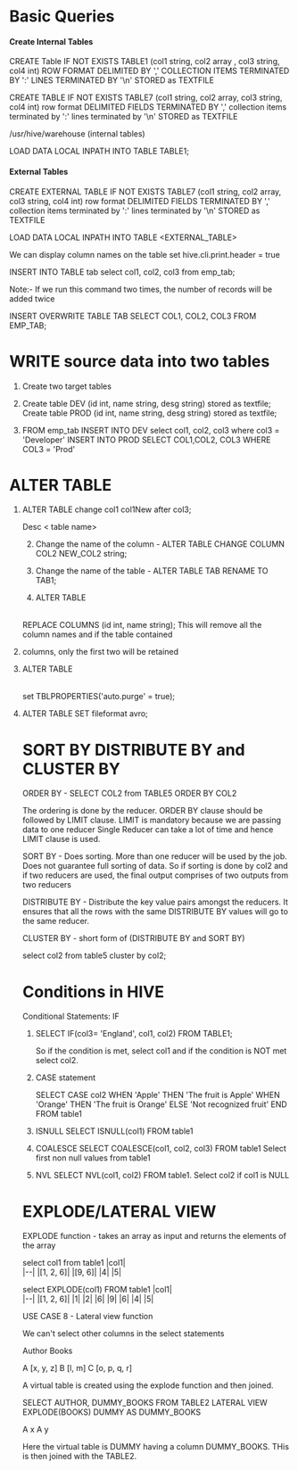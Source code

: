 # Basic Queries

#### Create Internal Tables
CREATE Table IF NOT EXISTS TABLE1 (col1 string, col2 array<string> , col3 string, col4 int)
ROW FORMAT DELIMITED BY   ','
COLLECTION ITEMS TERMINATED BY ':' 
LINES TERMINATED BY '\n'
STORED as TEXTFILE


CREATE TABLE IF NOT EXISTS TABLE7 (col1 string, col2 array<string>, col3 string, col4 int) 
row format DELIMITED FIELDS TERMINATED BY ','
collection items terminated by ':'
lines terminated by '\n'
STORED as TEXTFILE

/usr/hive/warehouse (internal tables)

LOAD DATA LOCAL INPATH <data path> INTO TABLE TABLE1;

#### External Tables
CREATE EXTERNAL TABLE IF NOT EXISTS TABLE7 (col1 string, col2 array<string>, col3 string, col4 int) 
row format DELIMITED FIELDS TERMINATED BY ',' collection items terminated by ':' lines terminated by '\n'
STORED as TEXTFILE

LOAD DATA LOCAL INPATH <PATH> INTO TABLE <EXTERNAL_TABLE>

We can display column names on the table
set hive.cli.print.header = true


INSERT INTO TABLE tab select col1, col2, col3 from emp_tab;

Note:- If we run this command two times, the number of records will be added twice

INSERT OVERWRITE TABLE TAB SELECT COL1, COL2, COL3 FROM EMP_TAB;

# WRITE source data into two tables 

 1. Create two target tables
 2. Create table DEV (id int, name string, desg string) stored as textfile;
	Create table PROD (id int, name string, desg string) stored as textfile;
	
3. FROM emp_tab INSERT INTO DEV select col1, col2, col3 where col3 = 'Developer' INSERT INTO PROD SELECT COL1,COL2, COL3 WHERE COL3 = 'Prod'

# ALTER TABLE
1. ALTER TABLE <Table Name> change col1 col1New after col3; 

Desc < table name>

2. Change the name of the column - ALTER TABLE CHANGE COLUMN COL2 NEW_COL2 string; 

3. Change the name of the table -  ALTER TABLE TAB RENAME TO TAB1;

4. ALTER TABLE <TABLE NAME> REPLACE COLUMNS (id int, name string); This will remove all the column names and if the table contained 
5. columns, only the first two will be retained

6. ALTER TABLE <table name> set TBLPROPERTIES('auto.purge' = true);
7. ALTER TABLE SET fileformat avro;


# SORT BY DISTRIBUTE BY and CLUSTER BY 

ORDER BY  - SELECT COL2 from TABLE5 ORDER BY COL2

The ordering is done by the reducer. ORDER BY clause should be followed by LIMIT clause. LIMIT is mandatory because we are passing data to one reducer 
Single Reducer can take a lot of time and hence LIMIT clause is used. 

SORT BY - Does sorting. More than one reducer will be used by the job. Does not guarantee full sorting of data. So if sorting is done by col2 and if two reducers are used, the final output comprises of two outputs from two reducers

DISTRIBUTE BY - Distribute the key value pairs amongst the reducers. It ensures that all the rows with the same DISTRIBUTE BY values will go to the same reducer. 

CLUSTER BY - short form of (DISTRIBUTE BY and SORT BY)

select col2 from table5 cluster by col2; 

# Conditions in HIVE
Conditional Statements: IF 

1. SELECT IF(col3= 'England', col1, col2) FROM TABLE1; 

	So if the condition is met, select col1 and if the condition is NOT met select col2.

2. CASE statement 

	SELECT CASE col2 
		WHEN 'Apple' THEN 'The fruit is Apple'
		WHEN 'Orange' THEN 'The fruit is Orange'
		ELSE 'Not recognized fruit'
		END 
	FROM table1 

3. ISNULL 
	SELECT ISNULL(col1) FROM table1

4. COALESCE 
	SELECT COALESCE(col1, col2, col3) FROM table1 	Select first non null values from table1

5. NVL 
	SELECT NVL(col1, col2) FROM table1. Select col2 if col1 is NULL


# EXPLODE/LATERAL VIEW

EXPLODE function - takes an array as input and returns the elements of the array

select col1 from table1
|col1|  
|--|
|[1, 2, 6]|
|[9, 6]|
|4|
|5|


select EXPLODE(col1) FROM table1
|col1|  
|--|
|[1, 2, 6]|
|1|
|2|
|6|
|9|
|6|
|4|
|5|

USE CASE 8  - Lateral view function

We can't select other columns in the select statements 

Author		Books 

A 		[x, y, z]
B		[l, m]
C		[o, p, q, r]

A virtual table is created using the explode function and then joined. 

SELECT AUTHOR, DUMMY_BOOKS FROM TABLE2 LATERAL VIEW EXPLODE(BOOKS) DUMMY AS DUMMY_BOOKS

A x
A y 

Here the virtual table is DUMMY having a column DUMMY_BOOKS. THis is then joined with the TABLE2. 

